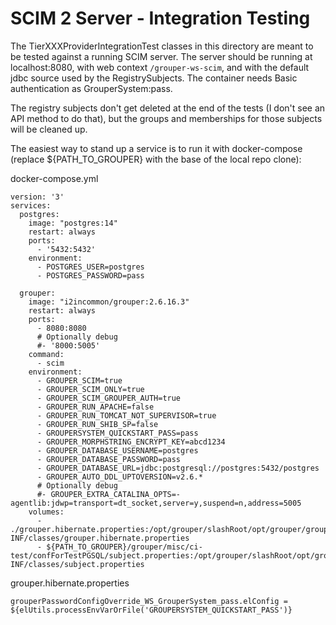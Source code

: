 # SCIM 2 Server - Integration Testing

The TierXXXProviderIntegrationTest classes in this directory are meant to be tested against a running SCIM server. The
server should be running at localhost:8080, with web context `/grouper-ws-scim`, and with the default jdbc source used
by the RegistrySubjects. The container needs Basic authentication as GrouperSystem:pass.

The registry subjects don't get deleted at the end of the tests (I don't see an API method to
do that), but the groups and memberships for those subjects will be cleaned up.

The easiest way to stand up a service is to run it with docker-compose (replace ${PATH_TO_GROUPER} with the base of the local repo clone):

docker-compose.yml
```
version: '3'
services:
  postgres:
    image: "postgres:14"
    restart: always
    ports:
      - '5432:5432'
    environment:
      - POSTGRES_USER=postgres
      - POSTGRES_PASSWORD=pass

  grouper:
    image: "i2incommon/grouper:2.6.16.3"
    restart: always
    ports:
      - 8080:8080
      # Optionally debug
      #- '8000:5005'
    command:
      - scim
    environment:
      - GROUPER_SCIM=true
      - GROUPER_SCIM_ONLY=true
      - GROUPER_SCIM_GROUPER_AUTH=true
      - GROUPER_RUN_APACHE=false
      - GROUPER_RUN_TOMCAT_NOT_SUPERVISOR=true
      - GROUPER_RUN_SHIB_SP=false
      - GROUPERSYSTEM_QUICKSTART_PASS=pass
      - GROUPER_MORPHSTRING_ENCRYPT_KEY=abcd1234
      - GROUPER_DATABASE_USERNAME=postgres
      - GROUPER_DATABASE_PASSWORD=pass
      - GROUPER_DATABASE_URL=jdbc:postgresql://postgres:5432/postgres
      - GROUPER_AUTO_DDL_UPTOVERSION=v2.6.*
      # Optionally debug
      #- GROUPER_EXTRA_CATALINA_OPTS=-agentlib:jdwp=transport=dt_socket,server=y,suspend=n,address=5005
    volumes:
      - ./grouper.hibernate.properties:/opt/grouper/slashRoot/opt/grouper/grouperWebapp/WEB-INF/classes/grouper.hibernate.properties
      - ${PATH_TO_GROUPER}/grouper/misc/ci-test/confForTestPGSQL/subject.properties:/opt/grouper/slashRoot/opt/grouper/grouperWebapp/WEB-INF/classes/subject.properties
```

grouper.hibernate.properties
```
grouperPasswordConfigOverride_WS_GrouperSystem_pass.elConfig = ${elUtils.processEnvVarOrFile('GROUPERSYSTEM_QUICKSTART_PASS')}
```
